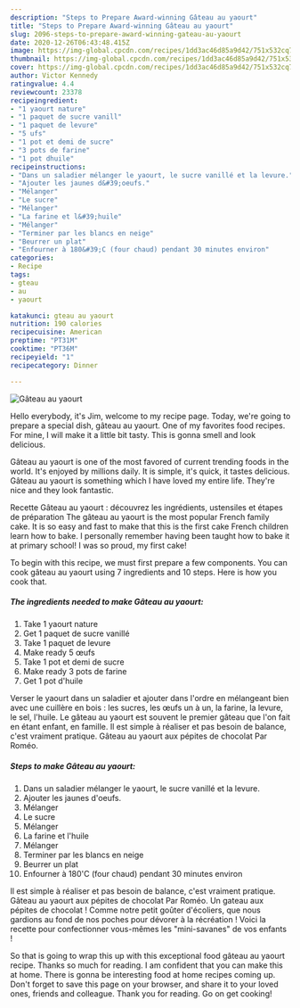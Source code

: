 ```yaml
---
description: "Steps to Prepare Award-winning Gâteau au yaourt"
title: "Steps to Prepare Award-winning Gâteau au yaourt"
slug: 2096-steps-to-prepare-award-winning-gateau-au-yaourt
date: 2020-12-26T06:43:48.415Z
image: https://img-global.cpcdn.com/recipes/1dd3ac46d85a9d42/751x532cq70/gateau-au-yaourt-photo-principale-de-la-recette.jpg
thumbnail: https://img-global.cpcdn.com/recipes/1dd3ac46d85a9d42/751x532cq70/gateau-au-yaourt-photo-principale-de-la-recette.jpg
cover: https://img-global.cpcdn.com/recipes/1dd3ac46d85a9d42/751x532cq70/gateau-au-yaourt-photo-principale-de-la-recette.jpg
author: Victor Kennedy
ratingvalue: 4.4
reviewcount: 23378
recipeingredient:
- "1 yaourt nature"
- "1 paquet de sucre vanill"
- "1 paquet de levure"
- "5 ufs"
- "1 pot et demi de sucre"
- "3 pots de farine"
- "1 pot dhuile"
recipeinstructions:
- "Dans un saladier mélanger le yaourt, le sucre vanillé et la levure."
- "Ajouter les jaunes d&#39;oeufs."
- "Mélanger"
- "Le sucre"
- "Mélanger"
- "La farine et l&#39;huile"
- "Mélanger"
- "Terminer par les blancs en neige"
- "Beurrer un plat"
- "Enfourner à 180&#39;C (four chaud) pendant 30 minutes environ"
categories:
- Recipe
tags:
- gteau
- au
- yaourt

katakunci: gteau au yaourt 
nutrition: 190 calories
recipecuisine: American
preptime: "PT31M"
cooktime: "PT36M"
recipeyield: "1"
recipecategory: Dinner

---
```



![Gâteau au yaourt](https://img-global.cpcdn.com/recipes/1dd3ac46d85a9d42/751x532cq70/gateau-au-yaourt-photo-principale-de-la-recette.jpg)

Hello everybody, it's Jim, welcome to my recipe page. Today, we're going to prepare a special dish, gâteau au yaourt. One of my favorites food recipes. For mine, I will make it a little bit tasty. This is gonna smell and look delicious.

Gâteau au yaourt is one of the most favored of current trending foods in the world. It's enjoyed by millions daily. It is simple, it's quick, it tastes delicious. Gâteau au yaourt is something which I have loved my entire life. They're nice and they look fantastic.

Recette Gâteau au yaourt : découvrez les ingrédients, ustensiles et étapes de préparation The gâteau au yaourt is the most popular French family cake. It is so easy and fast to make that this is the first cake French children learn how to bake. I personally remember having been taught how to bake it at primary school! I was so proud, my first cake!


To begin with this recipe, we must first prepare a few components. You can cook gâteau au yaourt using 7 ingredients and 10 steps. Here is how you cook that.

<!--inarticleads1-->

##### The ingredients needed to make Gâteau au yaourt:

1. Take 1 yaourt nature
1. Get 1 paquet de sucre vanillé
1. Take 1 paquet de levure
1. Make ready 5 œufs
1. Take 1 pot et demi de sucre
1. Make ready 3 pots de farine
1. Get 1 pot d&#39;huile


Verser le yaourt dans un saladier et ajouter dans l&#39;ordre en mélangeant bien avec une cuillère en bois : les sucres, les œufs un à un, la farine, la levure, le sel, l&#39;huile. Le gâteau au yaourt est souvent le premier gâteau que l&#39;on fait en étant enfant, en famille. Il est simple à réaliser et pas besoin de balance, c&#39;est vraiment pratique. Gâteau au yaourt aux pépites de chocolat Par Roméo. 

<!--inarticleads2-->

##### Steps to make Gâteau au yaourt:

1. Dans un saladier mélanger le yaourt, le sucre vanillé et la levure.
1. Ajouter les jaunes d&#39;oeufs.
1. Mélanger
1. Le sucre
1. Mélanger
1. La farine et l&#39;huile
1. Mélanger
1. Terminer par les blancs en neige
1. Beurrer un plat
1. Enfourner à 180&#39;C (four chaud) pendant 30 minutes environ


Il est simple à réaliser et pas besoin de balance, c&#39;est vraiment pratique. Gâteau au yaourt aux pépites de chocolat Par Roméo. Un gateau aux pépites de chocolat ! Comme notre petit goûter d&#39;écoliers, que nous gardions au fond de nos poches pour dévorer à la récréation ! Voici la recette pour confectionner vous-mêmes les &#34;mini-savanes&#34; de vos enfants ! 

So that is going to wrap this up with this exceptional food gâteau au yaourt recipe. Thanks so much for reading. I am confident that you can make this at home. There is gonna be interesting food at home recipes coming up. Don't forget to save this page on your browser, and share it to your loved ones, friends and colleague. Thank you for reading. Go on get cooking!
